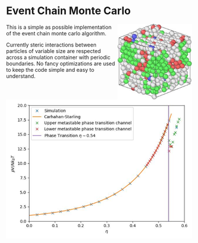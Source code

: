 # Event Chain Monte Carlo

<img align="right" width="40%" src="images/snapshot.jpg" alt="Snapshot">

This is a simple as possible implementation of the event chain monte carlo
algorithm.

Currently steric interactions between particles of variable size are respected
across a simulation container with periodic boundaries. No fancy optimizations
are used to keep the code simple and easy to understand.

<p align="center">
  <img src="images/eos.jpg" />
</p>
